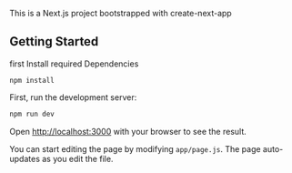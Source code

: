 This is a Next.js project bootstrapped with create-next-app

## Getting Started
first Install required Dependencies
```
npm install
```

First, run the development server:
```bash
npm run dev
```

Open [http://localhost:3000](http://localhost:3000) with your browser to see the result.

You can start editing the page by modifying `app/page.js`. The page auto-updates as you edit the file.


